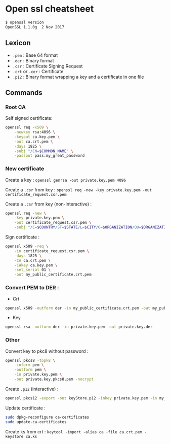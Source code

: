# Open ssl cheatsheet

```bash
$ openssl version
OpenSSL 1.1.0g  2 Nov 2017
```

## Lexicon
* `.pem` : Base 64 format
* `.der` : Binary format
* `.csr` : Certificate Signing Request
* `.crt` or `.cer` : Certificate
* `.p12` : Binary format wrapping a key and a certificate in one file

## Commands

### Root CA
Self signed certificate:
```bash
openssl req -x509 \
    -newkey rsa:4096 \
    -keyout ca.key.pem \
    -out ca.crt.pem \
    -days 1825 \
    -subj "/CN=$COMMON_NAME" \
    -passout pass:my_great_password
```

### New certificate

Create a key : `openssl genrsa -out private.key.pem 4096`

Create a `.csr` from key : `openssl req -new -key private.key.pem -out certificate_request.csr.pem`

Create a `.csr` from key (non-interactive) :
```bash
openssl req -new \
    -key private.key.pem \
    -out certificate_request.csr.pem \
    -subj "/C=$COUNTRY/ST=$STATE/L=$CITY/O=$ORGANIZATION/OU=$ORGANIZATION_UNIT/CN=$COMMON_NAME"
```

Sign certificate :
```bash
openssl x509 -req \
    -in certificate_request.csr.pem \
    -days 1825 \
    -CA ca.crt.pem \
    -CAkey ca.key.pem \
    -set_serial 01 \
    -out my_public_certificate.crt.pem
```


### Convert PEM to DER :

* Crt
```bash
openssl x509 -outform der -in my_public_certificate.crt.pem -out my_public_certificate.crt.der
```
* Key
```bash
openssl rsa -outform der -in private.key.pem -out private.key.der
```


### Other

Convert key to pkc8 without password :
```bash
openssl pkcs8 -topk8 \
    -inform pem \
    -outform pem \
    -in private.key.pem \
    -out private.key.pkcs8.pem -nocrypt
```

Create `.p12` (interactive) :
```bash
openssl pkcs12 -export -out keyStore.p12 -inkey private.key.pem -in my_public_certificate.crt.pem
```

Update certificate :
```bash
sudo dpkg-reconfigure ca-certificates
sudo update-ca-certificates
```

Create ks from crt :
`keytool -import -alias ca -file ca.crt.pem -keystore ca.ks`

